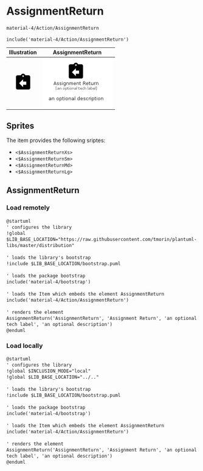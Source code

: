 # AssignmentReturn


```text
material-4/Action/AssignmentReturn
```

```text
include('material-4/Action/AssignmentReturn')
```



| Illustration | AssignmentReturn |
| :---: | :---: |
| ![illustration for Illustration](../../material-4/Action/AssignmentReturn.png) | ![illustration for AssignmentReturn](../../material-4/Action/AssignmentReturn.Local.png) |



## Sprites
The item provides the following sriptes:

- `<$AssignmentReturnXs>`
- `<$AssignmentReturnSm>`
- `<$AssignmentReturnMd>`
- `<$AssignmentReturnLg>`





## AssignmentReturn

### Load remotely
```plantuml
@startuml
' configures the library
!global $LIB_BASE_LOCATION="https://raw.githubusercontent.com/tmorin/plantuml-libs/master/distribution"

' loads the library's bootstrap
!include $LIB_BASE_LOCATION/bootstrap.puml

' loads the package bootstrap
include('material-4/bootstrap')

' loads the Item which embeds the element AssignmentReturn
include('material-4/Action/AssignmentReturn')

' renders the element
AssignmentReturn('AssignmentReturn', 'Assignment Return', 'an optional tech label', 'an optional description')
@enduml
```

### Load locally
```plantuml
@startuml
' configures the library
!global $INCLUSION_MODE="local"
!global $LIB_BASE_LOCATION="../.."

' loads the library's bootstrap
!include $LIB_BASE_LOCATION/bootstrap.puml

' loads the package bootstrap
include('material-4/bootstrap')

' loads the Item which embeds the element AssignmentReturn
include('material-4/Action/AssignmentReturn')

' renders the element
AssignmentReturn('AssignmentReturn', 'Assignment Return', 'an optional tech label', 'an optional description')
@enduml
```

